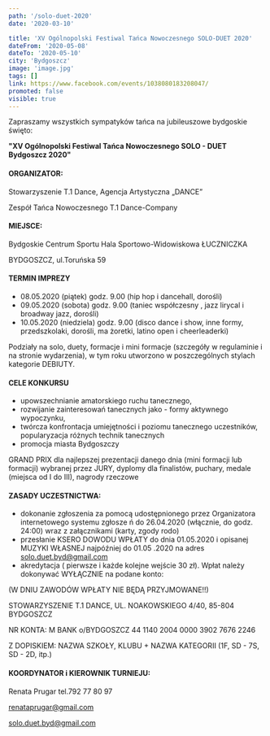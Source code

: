 ```yaml
---
path: '/solo-duet-2020'
date: '2020-03-10'

title: 'XV Ogólnopolski Festiwal Tańca Nowoczesnego SOLO-DUET 2020'
dateFrom: '2020-05-08'
dateTo: '2020-05-10'
city: 'Bydgoszcz'
image: 'image.jpg'
tags: []
link: https://www.facebook.com/events/1038080183208047/
promoted: false
visible: true
---
```

Zapraszamy wszystkich sympatyków tańca na jubileuszowe bydgoskie święto:

**"XV Ogólnopolski Festiwal Tańca Nowoczesnego SOLO - DUET Bydgoszcz 2020"** 

#### ORGANIZATOR: 
Stowarzyszenie T.1 Dance, Agencja Artystyczna „DANCE”

Zespół Tańca Nowoczesnego T.1 Dance-Company

#### MIEJSCE: 
Bydgoskie Centrum Sportu Hala Sportowo-Widowiskowa ŁUCZNICZKA

BYDGOSZCZ, ul.Toruńska 59

#### TERMIN IMPREZY
- 08.05.2020 (piątek) godz. 9.00 (hip hop i dancehall, dorośli)
- 09.05.2020 (sobota) godz. 9.00 (taniec współczesny , jazz lirycal i broadway jazz, dorośli)
- 10.05.2020 (niedziela) godz. 9.00 (disco dance i show, inne formy, przedszkolaki, dorośli, ma
żoretki, latino open i cheerleaderki)

Podziały na solo, duety, formacje i mini formacje (szczegóły  w regulaminie i na stronie wydarzenia), w tym roku utworzono w poszczególnych stylach kategorie DEBIUTY.

#### CELE KONKURSU
- upowszechnianie amatorskiego ruchu tanecznego,
- rozwijanie zainteresowań tanecznych jako - formy aktywnego wypoczynku,
- twórcza konfrontacja umiejętności i poziomu tanecznego uczestników, popularyzacja różnych
 technik tanecznych
- promocja miasta Bydgoszczy

GRAND PRIX dla najlepszej prezentacji danego dnia (mini formacji lub formacji) wybranej przez JURY, dyplomy dla finalistów, puchary, medale (miejsca od I do III), nagrody rzeczowe

#### ZASADY UCZESTNICTWA:
- dokonanie zgłoszenia za pomocą udostępnionego przez Organizatora internetowego systemu zgłosze
ń do 26.04.2020 (włącznie, do godz. 24:00) wraz z załącznikami (karty, zgody rodo) 
- przesłanie KSERO DOWODU WPŁATY do dnia 01.05.2020 i opisanej MUZYKI WŁASNEJ najpóźniej do 01.05
.2020  na adres solo.duet.byd@gmail.com
- akredytacja ( pierwsze i każde kolejne wejście 30 zł). Wpłat należy dokonywać WYŁĄCZNIE na
 podane konto:
 
 (W DNIU ZAWODÓW WPŁATY NIE BĘDĄ PRZYJMOWANE!!)

STOWARZYSZENIE T.1 DANCE, UL. NOAKOWSKIEGO 4/40, 85-804 BYDGOSZCZ

NR KONTA:
M BANK o/BYDGOSZCZ 44 1140 2004 0000 3902 7676 2246 

Z DOPISKIEM: NAZWA SZKOŁY, KLUBU + NAZWA KATEGORII (1F, SD - 7S, SD - 2D, itp.)


#### KOORDYNATOR i KIEROWNIK TURNIEJU:
Renata Prugar tel.792 77 80 97

renataprugar@gmail.com 

solo.duet.byd@gmail.com